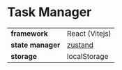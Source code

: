 # Task Manager

|                   |                                              |
| ----------------- | -------------------------------------------- |
| **framework**     | React (Vitejs)                               |
| **state manager** | [zustand](https://github.com/pmndrs/zustand) |
| **storage**       | localStorage                                 |
